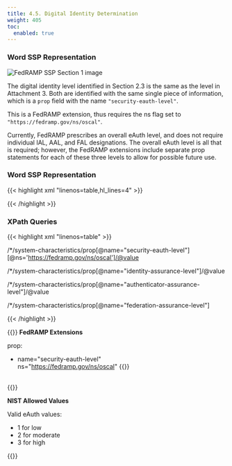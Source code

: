 ```yaml
---
title: 4.5. Digital Identity Determination
weight: 405
toc:
  enabled: true
---
```


### **Word SSP Representation**

<img src="/img/ssp-figure-4_5.png" alt="FedRAMP SSP Section 1 image">

The digital identity level identified in Section 2.3 is the same as the level in Attachment 3. Both are identified with the same single piece of information, which is a ```prop``` field with the name ```"security-eauth-level"```. 

This is a FedRAMP extension, thus requires the ns flag set to ```"https://fedramp.gov/ns/oscal"```. 

Currently, FedRAMP prescribes an overall eAuth level, and does not require individual IAL, AAL, and FAL designations. The overall eAuth level is all that is required; however, the FedRAMP extensions include separate prop statements for each of these three levels to allow for possible future use.


### **Word SSP Representation**
{{< highlight xml "linenos=table,hl_lines=4" >}}
<system-characteristics>
   <prop name="security-eauth-level" 
         class="security-eauth" 
         ns=https://fedramp.gov/ns/oscal value=“2”/> 
   <!-- Attachment 3, Digital Identity Worksheet -->
   <prop name="identity-assurance-level" value="2"/>
   <prop name="authenticator-assurance-level" value="2"/>
   <prop name="federation-assurance-level" value="2"/>
</system-characteristics>
{{< /highlight >}}

### **XPath Queries**

{{< highlight xml "linenos=table" >}}
<!-- Digital Identity Level: -->
/*/system-characteristics/prop[@name="security-eauth-level"] [@ns='https://fedramp.gov/ns/oscal']/@value

<!-- Identity Assurance Level:  -->
/*/system-characteristics/prop[@name="identity-assurance-level"]/@value

<!-- Authenticator Assurance Level:  -->
/*/system-characteristics/prop[@name="authenticator-assurance-level"]/@value

<!-- Federation Assurance Level:  -->
/*/system-characteristics/prop[@name="federation-assurance-level"]

{{< /highlight >}}

{{<callout>}}
**FedRAMP Extensions**

prop:
-  name="security-eauth-level" 
  <br> ns="https://fedramp.gov/ns/oscal" 
{{</callout>}}
<br/>
{{<callout>}}

**NIST Allowed Values**

Valid eAuth values:
-	1 for low
- 2 for moderate
- 3 for high

{{</callout>}}
